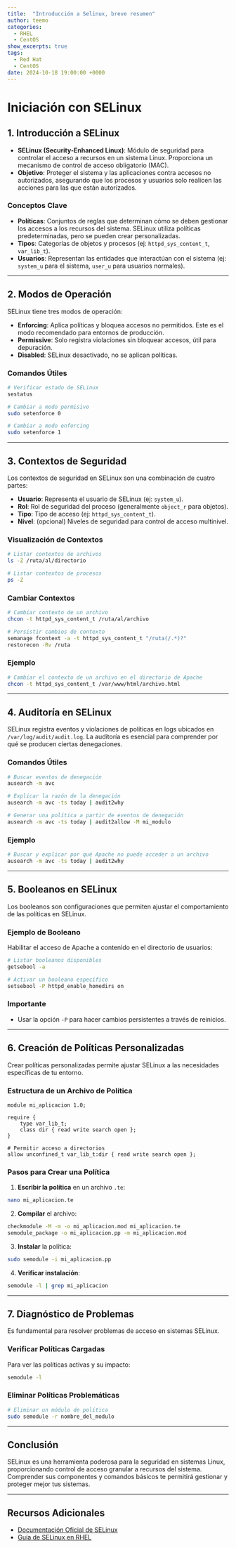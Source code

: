 ```yaml
---
title:  "Introducción a Selinux, breve resumen"
author: teemo
categories: 
  - RHEL
  - CentOS
show_excerpts: true
tags: 
  - Red Hat
  - CentOS
date: 2024-10-18 19:00:00 +0000
---
```


# Iniciación con SELinux

## 1. Introducción a SELinux
- **SELinux (Security-Enhanced Linux)**: Módulo de seguridad para controlar el acceso a recursos en un sistema Linux. Proporciona un mecanismo de control de acceso obligatorio (MAC).
- **Objetivo**: Proteger el sistema y las aplicaciones contra accesos no autorizados, asegurando que los procesos y usuarios solo realicen las acciones para las que están autorizados.

### Conceptos Clave
- **Políticas**: Conjuntos de reglas que determinan cómo se deben gestionar los accesos a los recursos del sistema. SELinux utiliza políticas predeterminadas, pero se pueden crear personalizadas.
- **Tipos**: Categorías de objetos y procesos (ej: `httpd_sys_content_t`, `var_lib_t`).
- **Usuarios**: Representan las entidades que interactúan con el sistema (ej: `system_u` para el sistema, `user_u` para usuarios normales).

---

## 2. Modos de Operación
SELinux tiene tres modos de operación:

- **Enforcing**: Aplica políticas y bloquea accesos no permitidos. Este es el modo recomendado para entornos de producción.
- **Permissive**: Solo registra violaciones sin bloquear accesos, útil para depuración.
- **Disabled**: SELinux desactivado, no se aplican políticas.

### Comandos Útiles
```bash
# Verificar estado de SELinux
sestatus

# Cambiar a modo permisivo
sudo setenforce 0

# Cambiar a modo enforcing
sudo setenforce 1
```

---

## 3. Contextos de Seguridad
Los contextos de seguridad en SELinux son una combinación de cuatro partes:

- **Usuario**: Representa el usuario de SELinux (ej: `system_u`).
- **Rol**: Rol de seguridad del proceso (generalmente `object_r` para objetos).
- **Tipo**: Tipo de acceso (ej: `httpd_sys_content_t`).
- **Nivel**: (opcional) Niveles de seguridad para control de acceso multinivel.

### Visualización de Contextos
```bash
# Listar contextos de archivos
ls -Z /ruta/al/directorio

# Listar contextos de procesos
ps -Z
```

### Cambiar Contextos
```bash
# Cambiar contexto de un archivo
chcon -t httpd_sys_content_t /ruta/al/archivo

# Persistir cambios de contexto
semanage fcontext -a -t httpd_sys_content_t "/ruta(/.*)?"
restorecon -Rv /ruta
```

### Ejemplo
```bash
# Cambiar el contexto de un archivo en el directorio de Apache
chcon -t httpd_sys_content_t /var/www/html/archivo.html
```

---

## 4. Auditoría en SELinux
SELinux registra eventos y violaciones de políticas en logs ubicados en `/var/log/audit/audit.log`. La auditoría es esencial para comprender por qué se producen ciertas denegaciones.

### Comandos Útiles
```bash
# Buscar eventos de denegación
ausearch -m avc

# Explicar la razón de la denegación
ausearch -m avc -ts today | audit2why

# Generar una política a partir de eventos de denegación
ausearch -m avc -ts today | audit2allow -M mi_modulo
```

### Ejemplo
```bash
# Buscar y explicar por qué Apache no puede acceder a un archivo
ausearch -m avc -ts today | audit2why
```

---

## 5. Booleanos en SELinux
Los booleanos son configuraciones que permiten ajustar el comportamiento de las políticas en SELinux.

### Ejemplo de Booleano
Habilitar el acceso de Apache a contenido en el directorio de usuarios:

```bash
# Listar booleanos disponibles
getsebool -a

# Activar un booleano específico
setsebool -P httpd_enable_homedirs on
```

### Importante
- Usar la opción `-P` para hacer cambios persistentes a través de reinicios.

---

## 6. Creación de Políticas Personalizadas
Crear políticas personalizadas permite ajustar SELinux a las necesidades específicas de tu entorno.

### Estructura de un Archivo de Política
```te
module mi_aplicacion 1.0;

require {
    type var_lib_t;
    class dir { read write search open };
}

# Permitir acceso a directorios
allow unconfined_t var_lib_t:dir { read write search open };
```

### Pasos para Crear una Política
1. **Escribir la política** en un archivo `.te`:
```bash
nano mi_aplicacion.te
```

2. **Compilar** el archivo:
```bash
checkmodule -M -m -o mi_aplicacion.mod mi_aplicacion.te
semodule_package -o mi_aplicacion.pp -m mi_aplicacion.mod
```

3. **Instalar** la política:
```bash
sudo semodule -i mi_aplicacion.pp
```

4. **Verificar instalación**:
```bash
semodule -l | grep mi_aplicacion
```

---

## 7. Diagnóstico de Problemas
Es fundamental para resolver problemas de acceso en sistemas SELinux.

### Verificar Políticas Cargadas
Para ver las políticas activas y su impacto:
```bash
semodule -l
```

### Eliminar Políticas Problemáticas
```bash
# Eliminar un módulo de política
sudo semodule -r nombre_del_modulo
```

---

## Conclusión
SELinux es una herramienta poderosa para la seguridad en sistemas Linux, proporcionando control de acceso granular a recursos del sistema. Comprender sus componentes y comandos básicos te permitirá gestionar y proteger mejor tus sistemas.

---

## Recursos Adicionales
- [Documentación Oficial de SELinux](https://selinuxproject.org/page/Main_Page)
- [Guía de SELinux en RHEL](https://access.redhat.com/documentation/en-us/red_hat_enterprise_linux/8/html-single/understanding_and_using_selinux/index)
